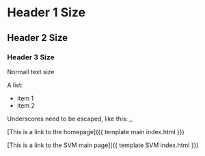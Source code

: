 # Header 1 Size

## Header 2 Size

### Header 3 Size

Normall text size

A list:
- item 1
- item 2

Underscores need to be escaped, like this: \_

[This is a link to the homepage]({{ template main index.html }})

[This is a link to the SVM main page]({{ template SVM index.html }})
